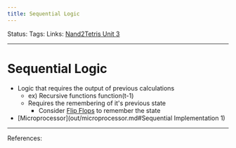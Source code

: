 ```yaml
---
title: Sequential Logic
---
```

Status:
Tags:
Links: [Nand2Tetris Unit 3](out/nand2tetris-unit-3.md)
___
# Sequential Logic
- Logic that requires the output of previous calculations
	- ex) Recursive functions function(t-1)
	- Requires the remembering of it's previous state
		- Consider [Flip Flops](out/flip-flops.md) to remember the state
- [Microprocessor](out/microprocessor.md#Sequential Implementation 1)
___
References: